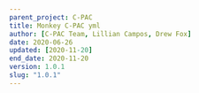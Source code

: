 ```yaml
---
parent_project: C-PAC
title: Monkey C-PAC yml
author: [C-PAC Team, Lillian Campos, Drew Fox]
date: 2020-06-26
updated: [2020-11-20]
end_date: 2020-11-20
version: 1.0.1
slug: "1.0.1"
---
```


<!--more--> 